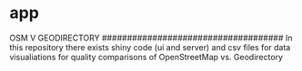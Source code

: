 app
===

OSM V GEODIRECTORY
####################################
In this repository there exists shiny code (ui and server) and csv files for data visualiations for quality comparisons of OpenStreetMap vs. Geodirectory

